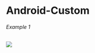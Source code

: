 # Android-Custom
###### Example 1
![](https://user-images.githubusercontent.com/10104522/112530170-25aef580-8dcc-11eb-8640-fed392dbe775.gif)

